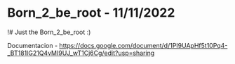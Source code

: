 # Born_2_be_root - 11/11/2022

!# Just the Born_2_be_root :)

Documentacion - https://docs.google.com/document/d/1PI9UApHf5t10Pq4-_BT181lG21Q4vMI9UJ_wT1Cj6Cg/edit?usp=sharing
